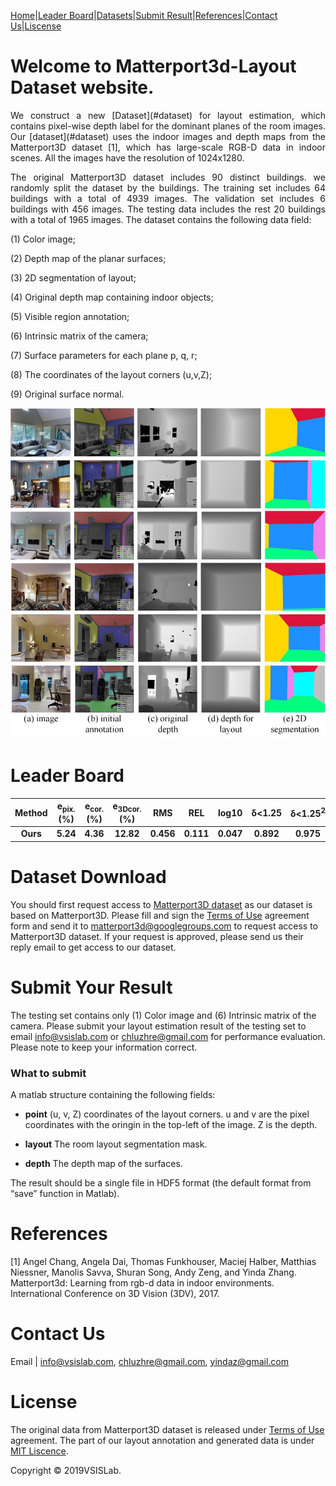 

[Home](https://vsislab.github.io/Matterport3D-Layout/)|[Leader Board](#leader-board)|[Datasets](#dataset)|[Submit Result](#submit-your-result)|[References](#references)|[Contact Us](#contact-us)|[Liscense](#license)


# Welcome to Matterport3d-Layout Dataset website.
<p align="justify">
We construct a new [Dataset](#dataset) for layout estimation, which contains pixel-wise depth label for the dominant planes of the room images. Our [dataset](#dataset) uses the indoor images and depth maps from the Matterport3D dataset [1], which has large-scale RGB-D data in indoor scenes. All the images have the resolution of 1024x1280.
</p>
<p align="justify">
The original Matterport3D dataset includes 90 distinct buildings. we randomly split the dataset by the buildings. The training set includes 64 buildings with a total of 4939 images. The validation set includes 6 buildings with 456 images. The testing data includes the rest 20 buildings with a total of 1965 images. The dataset contains the following data field: 
</p>

(1) Color image;

(2) Depth map of the planar surfaces;

(3) 2D segmentation of layout;

(4) Original depth map containing indoor objects;

(5) Visible region annotation;

(6) Intrinsic matrix of the camera;

(7) Surface parameters for each plane p, q, r;

(8) The coordinates of the layout corners (u,v,Z);

(9) Original surface normal.

<img src="https://raw.githubusercontent.com/vsislab/Matterport3D-Layout/master/image.jpg" width="635" >

# Leader Board

|Method | e<sub>pix.</sub>(%) | e<sub>cor.</sub>(%) | e<sub>3Dcor.</sub>(%) | RMS | REL | log10 | &delta;&lt;1.25 | &delta;&lt;1.25<sup>2</sup> | &delta;&lt;1.25<sup>3</sup>|
|:----:|:----:|:----:|:----:|:----:|:----:|:----:|:----:|:----:|:----:|
|**Ours** | **5.24** | **4.36** | **12.82** | **0.456** | **0.111** | **0.047** | **0.892** | **0.975** | **0.994**|



# Dataset Download

You should first request access to [Matterport3D dataset](https://niessner.github.io/Matterport/) as our dataset is based on Matterport3D. Please fill and sign the [Terms of Use](http://kaldir.vc.in.tum.de/matterport/MP_TOS.pdf) agreement form and send it to matterport3d@googlegroups.com to request access to Matterport3D dataset. If your request is approved, please send us their reply email to get access to our dataset.


# Submit Your Result

The testing set contains only (1) Color image and (6) Intrinsic matrix of the camera. Please submit your layout estimation result of the testing set to email <info@vsislab.com> or <chluzhre@gmail.com> for performance evaluation. Please note to keep your information correct. 

### What to submit
A matlab structure containing the following fields:

- **point** (u, v, Z) coordinates of the layout corners. u and v are the pixel coordinates with the oringin in the top-left of the image. Z is the depth. 

- **layout** The room layout segmentation mask.

- **depth** The depth map of the surfaces.

The result should be a single file in HDF5 format (the default format from “save” function in Matlab).


# References

[1] Angel Chang, Angela Dai, Thomas Funkhouser, Maciej Halber, Matthias Niessner, Manolis Savva, Shuran Song, Andy Zeng, and Yinda Zhang. Matterport3d: Learning from rgb-d data in indoor environments. International Conference on 3D Vision (3DV), 2017.

# Contact Us

Email | <info@vsislab.com>, <chluzhre@gmail.com>, <yindaz@gmail.com>

# License

The original data from Matterport3D dataset is released under [Terms of Use](http://kaldir.vc.in.tum.de/matterport/MP_TOS.pdf) agreement. The part of our layout annotation and generated data is under [MIT Liscence](https://raw.githubusercontent.com/vsislab/Matterport3D-Layout/master/LICENSE.txt).

Copyright © 2019VSISLab. 

